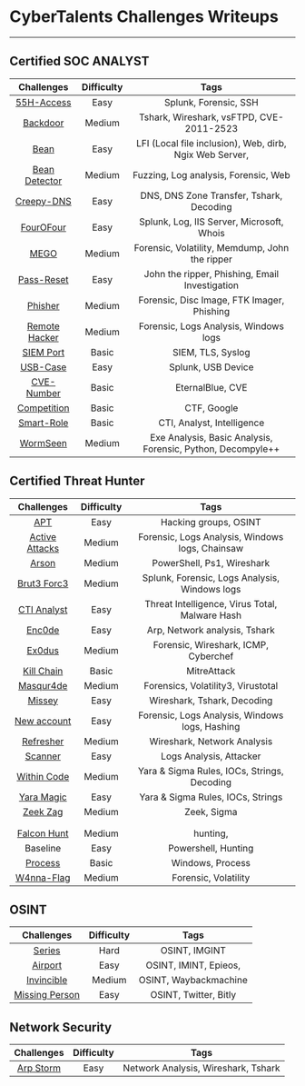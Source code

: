# CyberTalents Challenges Writeups

***



## Certified SOC ANALYST

| Challenges | Difficulty |                                                Tags                                                |
|:-------------:|:----------:|:--------------------------------------------------------------------------------------------------:|
| [55H-Access](https://github.com/castiel-aj/Cybertalents-Challenges-Writeups/blob/master/Certified%20SOC%20Analyst/Challenges/55H%20Access%20-%20Splunk/55H%20Access%20%E2%80%93%20Writeup.md) | Easy | Splunk, Forensic, SSH |
| [Backdoor](https://github.com/castiel-aj/Cybertalents-Challenges-Writeups/blob/master/Certified%20SOC%20Analyst/Challenges/Backdoor/Backdoor%20-%20Writeup.md) | Medium | Tshark, Wireshark, vsFTPD, CVE-2011-2523 |
| [Bean](https://github.com/castiel-aj/Cybertalents-Challenges-Writeups/blob/master/Certified%20SOC%20Analyst/Challenges/Bean%20-%20Web%20Security%20Analysis/Bean%20-%20Writeup.md) | Easy | LFI (Local file inclusion), Web, dirb, Ngix Web Server, |
| [Bean Detector](https://github.com/castiel-aj/Cybertalents-Challenges-Writeups/blob/master/Certified%20SOC%20Analyst/Challenges/Beans%20Detector%20-%20Web%20Security%20Analysis/Beans%20Detector%20-%20Writeup.md) | Medium | Fuzzing, Log analysis, Forensic, Web |
| [Creepy-DNS](https://github.com/castiel-aj/Cybertalents-Challenges-Writeups/blob/master/Certified%20SOC%20Analyst/Challenges/Creepy%20DNS/Creepy%20DNS.md) | Easy | DNS, DNS Zone Transfer, Tshark, Decoding |
| [FourOFour](https://github.com/castiel-aj/Cybertalents-Challenges-Writeups/blob/master/Certified%20SOC%20Analyst/Challenges/FourOFour%20-%20Splunk/Four0Four%20-%20Writeup.md) | Easy | Splunk,  Log, IIS Server, Microsoft, Whois |
| [MEGO](https://github.com/castiel-aj/Cybertalents-Challenges-Writeups/blob/master/Certified%20SOC%20Analyst/Challenges/MEGO%20-%20Digital%20Forensics/MEGO%20Writeup.md) | Medium | Forensic, Volatility, Memdump, John the ripper |
| [Pass-Reset](https://github.com/castiel-aj/Cybertalents-Challenges-Writeups/blob/master/Certified%20SOC%20Analyst/Challenges/Pass%20reset%20-%20Email%20Analysis/Pass%20reset%20-%20Writeup.md) | Easy | John the ripper, Phishing, Email Investigation |
| [Phisher](https://github.com/castiel-aj/Cybertalents-Challenges-Writeups/blob/master/Certified%20SOC%20Analyst/Challenges/Phisher%20-%20Digital%20Forensics/Phisher.md) | Medium | Forensic, Disc Image, FTK Imager, Phishing |
| [Remote Hacker](https://github.com/castiel-aj/Cybertalents-Challenges-Writeups/blob/master/Certified%20SOC%20Analyst/Challenges/Remote%20Hacker%20-%20Windows%20Logs/Remote%20Hacker%20-%20Writeup.md) | Medium | Forensic, Logs Analysis, Windows logs |
| [SIEM Port](https://github.com/castiel-aj/Cybertalents-Challenges-Writeups/blob/master/Certified%20SOC%20Analyst/Challenges/SIEM%20Port%20-%20Introduction%20to%20Logs%20and%20Events/SIEM%20Port%20-%20Writeup.md) | Basic | SIEM, TLS, Syslog |
| [USB-Case](https://github.com/castiel-aj/Cybertalents-Challenges-Writeups/blob/master/Certified%20SOC%20Analyst/Challenges/USB%20Case%20-%20SIEM%20Use%20Cases/USB%20Case%20-%20Writeup.md) | Easy | Splunk, USB Device |
|     [CVE-Number](https://github.com/castiel-aj/Cybertalents-Challenges-Writeups/blob/master/Certified%20SOC%20Analyst/Challenges/CVE%20Number/CVE%20Number.md)     |    Basic    |                                       EternalBlue, CVE                                       |
|      [Competition](https://github.com/castiel-aj/Cybertalents-Challenges-Writeups/blob/master/Certified%20SOC%20Analyst/Challenges/Compitition/Compitition.md)      |   Basic    |         CTF, Google          |
|       [Smart-Role](https://github.com/castiel-aj/Cybertalents-Challenges-Writeups/blob/master/Certified%20SOC%20Analyst/Challenges/Smart%20Role/Smart%20Role.md)       |   Basic    |           CTI, Analyst, Intelligence           |
|         [WormSeen](https://github.com/castiel-aj/Cybertalents-Challenges-Writeups/blob/master/Certified%20SOC%20Analyst/Challenges/WormSeen%20-%20Endpoint%20Security/Worm%20Seen.md)         |   Medium   |    Exe Analysis, Basic Analysis, Forensic, Python, Decompyle++    |



## Certified Threat Hunter

| Challenges | Difficulty |                                                Tags                                                |
|:-------------:|:----------:|:--------------------------------------------------------------------------------------------------:|
| [APT](https://github.com/castiel-aj/Cybertalents-Challenges-Writeups/blob/master/Certified%20Threat%20Hunter/Challenges/APT/APT%20-%20Writeup.md) | Easy | Hacking groups,  OSINT |
| [Active Attacks](https://github.com/castiel-aj/Cybertalents-Challenges-Writeups/blob/master/Certified%20Threat%20Hunter/Challenges/Active%20Attacks%20-%20Hunting%20Windows%20Events%20and%20Logs/Active%20Attacks%20-%20Writeup.md) | Medium | Forensic, Logs Analysis, Windows logs, Chainsaw |
| [Arson](https://github.com/castiel-aj/Cybertalents-Challenges-Writeups/blob/master/Certified%20Threat%20Hunter/Challenges/Arson%20-%20Hunting%20with%20Powershell/Arson-Writeup.md) | Medium | PowerShell, Ps1, Wireshark |
| [Brut3 Forc3](https://github.com/castiel-aj/Cybertalents-Challenges-Writeups/blob/master/Certified%20Threat%20Hunter/Challenges/Brut3Forc3%20-%20Hunting%20Windows%20Events%20and%20Logs/Brut3Forc3_WriteUp.md) | Medium | Splunk, Forensic, Logs Analysis, Windows logs |
| [CTI Analyst](https://github.com/castiel-aj/Cybertalents-Challenges-Writeups/blob/master/Certified%20Threat%20Hunter/Challenges/CTI%20Analyst%20-%20MISP%20Threat%20Intelligence%20System/CTI%20Analyst%20-%20Writeup.md) | Easy | Threat Intelligence, Virus Total, Malware Hash |
| [Enc0de](https://github.com/castiel-aj/Cybertalents-Challenges-Writeups/blob/master/Certified%20Threat%20Hunter/Challenges/Enc0ded%20-%20Traffic%20Capturing/Enc0ded%20-%20Writeup.md) | Easy | Arp, Network analysis, Tshark |
| [Ex0dus](https://github.com/castiel-aj/Cybertalents-Challenges-Writeups/blob/master/Certified%20Threat%20Hunter/Challenges/Exodus%20-%20Netowrk%20Security/Exodus%20-%20Writeup.md) | Medium | Forensic, Wireshark, ICMP, Cyberchef |
| [Kill Chain](https://github.com/castiel-aj/Cybertalents-Challenges-Writeups/blob/master/Certified%20Threat%20Hunter/Challenges/Kill%20Chain%20-%20Threat%20Hunting%20Terminologies/Kill%20Chain%20-%20Writeup.md) | Basic | MitreAttack |
| [Masqur4de](https://github.com/castiel-aj/Cybertalents-Challenges-Writeups/blob/master/Certified%20Threat%20Hunter/Challenges/Masqur4de%20-%20Digital%20Forensics/Masqur4de%20-%20Writeup.md) | Medium | Forensics, Volatility3, Virustotal |
| [Missey](https://github.com/castiel-aj/Cybertalents-Challenges-Writeups/blob/master/Certified%20Threat%20Hunter/Challenges/Missey%20-%20Introduction%20to%20Zeek/Missey%20-%20Writeup.md) | Easy | Wireshark, Tshark, Decoding |
| [New account](https://github.com/castiel-aj/Cybertalents-Challenges-Writeups/blob/master/Certified%20Threat%20Hunter/Challenges/New%20Account%20-%20Hunting%20Windows%20Events%20and%20Logs/New%20Account%20-%20Writeup.md) | Easy | Forensic, Logs Analysis, Windows logs, Hashing |
| [Refresher](https://github.com/castiel-aj/Cybertalents-Challenges-Writeups/blob/master/Certified%20Threat%20Hunter/Challenges/Refresher%20-%20Wireshark%20in%20Depth/Refresher%20-%20Writeup.md) | Medium | Wireshark, Network Analysis |
| [Scanner](https://github.com/castiel-aj/Cybertalents-Challenges-Writeups/blob/master/Certified%20Threat%20Hunter/Challenges/Scanner%20-%20Hunting%20Windows%20Events%20and%20Logs/Scanner%20-%20Writeup.md) | Easy | Logs Analysis, Attacker |
| [Within Code](https://github.com/castiel-aj/Cybertalents-Challenges-Writeups/blob/master/Certified%20Threat%20Hunter/Challenges/Within%20Code%20-%20IoCs%2C%20YARA%2C%20%26%20Sigma%20Rules/Within%20Code%20-%20Writeup.md) | Medium | Yara & Sigma Rules, IOCs, Strings, Decoding |
| [Yara Magic](https://github.com/castiel-aj/Cybertalents-Challenges-Writeups/blob/master/Certified%20Threat%20Hunter/Challenges/Yara%20Magic%20-%20IoCs%2C%20YARA%2C%20%26%20Sigma%20Rules/Yara%20Magic%20-%20Writeup.md) | Easy | Yara & Sigma Rules, IOCs, Strings |
| [Zeek Zag](https://github.com/castiel-aj/Cybertalents-Challenges-Writeups/blob/master/Certified%20Threat%20Hunter/Challenges/Zeek-Zag%20-%20Introduction%20to%20Zeek/Zeek-Zag%20-%20Writeup.md) | Medium | Zeek, Sigma |
|                                                              |            |                                  |
|                                                              |            |                                                 |
|                [Falcon Hunt](./Threat-hunter)                |   Medium   |             hunting,             |
|                           Baseline                           |    Easy    |       Powershell, Hunting        |
|                  [Process](./Threat-hunter)                  |   Basic    |         Windows, Process         |
|                [W4nna-Flag](./Threat-hunter)                 |   Medium   |       Forensic, Volatility       |



## OSINT

|                          Challenges                          | Difficulty |         Tags          |
| :----------------------------------------------------------: | :--------: | :-------------------: |
| [Series](https://github.com/castiel-aj/Cybertalents-Challenges-Writeups/blob/master/OSINT/Challenges/Series/Series%20-%20Writeup.md) |    Hard    |     OSINT, IMGINT     |
| [Airport](https://github.com/castiel-aj/Cybertalents-Challenges-Writeups/blob/master/OSINT/Challenges/Airport/Airport%20-%20Writeup.md) |    Easy    | OSINT, IMINT, Epieos, |
| [Invincible](https://github.com/castiel-aj/Cybertalents-Challenges-Writeups/blob/master/OSINT/Challenges/Invincible/Invincible%20-%20Writeup.md) |   Medium   | OSINT, Waybackmachine |
| [Missing Person](https://github.com/castiel-aj/Cybertalents-Challenges-Writeups/blob/master/OSINT/Challenges/Missing%20Person/Missing%20Person%20-%20Writeup.md) |    Easy    | OSINT, Twitter, Bitly |



## Network Security

|                          Challenges                          | Difficulty |                Tags                 |
| :----------------------------------------------------------: | :--------: | :---------------------------------: |
| [Arp Storm](https://github.com/castiel-aj/Cybertalents-Challenges-Writeups/blob/master/Network%20Security/Challenges/ARP%20Storm/Arp%20Storm%20-%20Writeup.md) |    Easy    | Network Analysis, Wireshark, Tshark |
